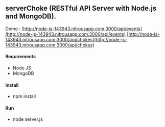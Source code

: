 
## serverChoke (RESTful API Server with Node.js and MongoDB).

Demo : [http://node-js-143943.nitrousapp.com:3000/api/events](http://node-js-143943.nitrousapp.com:3000/api/events)
       [http://node-js-143943.nitrousapp.com:3000/api/chokes](http://node-js-143943.nitrousapp.com:3000/api/chokes)

#### Requirements
* Node JS
* MongoDB

#### Install
* npm install

#### Run
* node server.js
